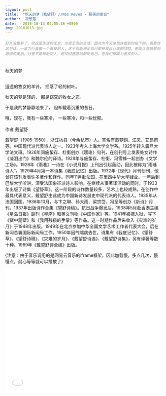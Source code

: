 ```yaml
---
layout: post
title:  "秋天的梦（戴望舒）//Nos Reves - 醉美的童音"
author: '凉葱落'
date:   2018-10-13 04:05:18 +0800
img: 20181013.jpg
---
```

<h5 style="color:#999; font-size:12px;font-weight:300">好久没更新了。哎这是生活的无奈，亦是无奈的生活。图片为今天坐地铁看到时拍下的，很喜欢这句话。一直力行着做一个善良的人，这不仅能满足自己那种发自心底的欣慰，更能让我感受到周围的美丽。行善不是帮助别人，是彻彻底底地帮助自己。愿我们都成为善良的人。</h5>
<br>
秋天的梦<br>
<br>

迢遥的牧女的羊铃，
摇落了轻的树叶。

秋天的梦是轻的，
那是窈窕的牧女之恋。

于是我的梦静静地来了，
但却载着沉重的昔日。

哦，现在，我有一些寒冷，
一些寒冷，和一些忧郁。
<br><br>
作者 戴望舒<br>

戴望舒（1905-1950），浙江杭县（今余杭市）人。笔名有戴梦鸥、江恩、艾昂甫等。中国现代派代表诗人之一。1923年考入上海大学文学系。1925年转入震旦大学法文班。1926年同施蛰存、杜衡创办《璎珞》旬刊，在创刊号上发表处女诗作《凝泪出门》和魏尔伦的译诗。1928年与施蛰存、杜衡、冯雪蜂一起创办《文学工场》。1928年《雨巷》一诗在《小说月报》上刊出引起轰动，因此被称为“雨巷诗人”。1929年4月第一本诗集《我底记忆》出版。1932年《现代》月刊创刊，他曾在该刊发表许多著作和译作。同年11月赴法国，在里昂中华大学肄业。一年后到巴黎大学听讲，深受法国象征派诗人影响。在继续从事著译活动的同时，于1933年出版了诗集《望舒草》。这一阶段的诗作数量较多，艺术上也较成熟，在创作中最具代表意义，戴望舒由此成为中国新诗发展史中现代派的代表诗人。1935年从法国回国。1936年10月，与卞之琳、孙大雨、梁宗岱、冯至等创办《新诗》月刊。1937年出版诗作合集《望舒诗稿》。抗日战争爆发后，1938年5月赴香港主编《星岛日报》副刊《星座》和英文刊物《中国作家》等。1941年被捕入狱，写下《狱中题壁》和《我用残损的手掌》等作品。这一时期作品后来收入《灾难的岁月》于1948年出版。1949年在北京参加中华全国文学艺术工作者代表大会，后在新闻总署国际新闻局工作，1950年因气喘病去世。诗集有《我底记忆》、《望舒草》、《望舒诗稿》、《灾难的岁月》、《戴望舒诗选》、《戴望舒诗集》，另有译著等数十种。1989年《戴望舒诗全编》出版。<br>

{注意：由于音乐调用的是网易云音乐的iframe框架，因此加载慢，多点几次，慢慢点，耐心等等就可以播放了}
<iframe frameborder="0" src="//music.163.com/outchain/player?type=1&id=167326&auto=1&height=430" allowfullscreen style="width:100%;height:400px"></iframe>
